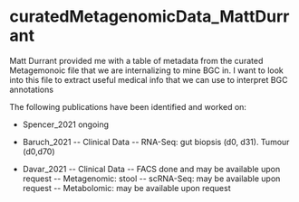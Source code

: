 # curatedMetagenomicData_MattDurrant
Matt Durrant provided me with a table of metadata from the curated Metagemonoic file that we are internalizing to mine BGC in. I want to look into this file to extract useful medical info that we can use to interpret BGC annotations 

The following publications have been identified and worked on:

- Spencer_2021 ongoing

- Baruch_2021
-- Clinical Data
-- RNA-Seq: gut biopsis (d0, d31). Tumour (d0,d70)

- Davar_2021
-- Clinical Data
-- FACS done and may be available upon request
-- Metagenomic: stool
-- scRNA-Seq: may be available upon request
-- Metabolomic: may be available upon request
